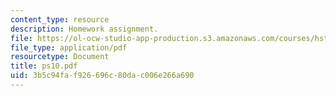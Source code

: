 ```yaml
---
content_type: resource
description: Homework assignment.
file: https://ol-ocw-studio-app-production.s3.amazonaws.com/courses/hst-542j-quantitative-physiology-organ-transport-systems-spring-2004/3b5c94faf926696c80dac006e266a690_ps10.pdf
file_type: application/pdf
resourcetype: Document
title: ps10.pdf
uid: 3b5c94fa-f926-696c-80da-c006e266a690
---
```

